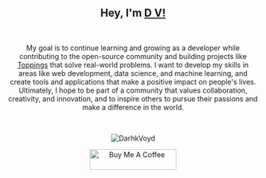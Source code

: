 <div align="center">
  <h2>Hey, I'm <a href="https://bio.link/voyd/">D V!</a></h2>
</div>
<br />

<!-- ![Current](https://user-images.githubusercontent.com/77478658/151652956-17981c6e-1b64-48ba-b34d-53ded39a4a0a.png) -->

<p align="center">My goal is to continue learning and growing as a developer while contributing to the open-source community and building projects like <a href="http://github.com/enrich-platforms/toppings">Toppings</a> that solve real-world problems. I want to develop my skills in areas like web development, data science, and machine learning, and create tools and applications that make a positive impact on people's lives. Ultimately, I hope to be part of a community that values collaboration, creativity, and innovation, and to inspire others to pursue their passions and make a difference in the world.</p>
<br />

<p align="center">
  <img src="https://github-readme-stats.vercel.app/api/top-langs/?username=darhkvoyd&layout=compact&hide=php,css,html,roff&langs_count=10" alt="DarhkVoyd" />
</p>

<div align="center">
  <a href="https://www.buymeacoffee.com/darhkvoyd" target="_blank">
    <img src="https://cdn.buymeacoffee.com/buttons/default-orange.png" alt="Buy Me A Coffee" height="41" width="174">
  </a>
</div>




